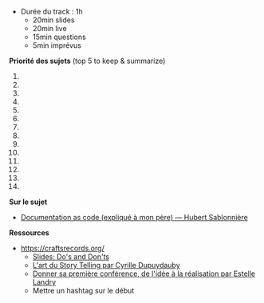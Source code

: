 - Durée du track : 1h
  - 20min slides
  - 20min live
  - 15min questions
  - 5min imprévus


**Priorité des sujets** (top 5 to keep & summarize)

1. 
2. 
3. 
4. 
5. 
6. 
7. 
8. 
9. 
10.
11. 
12. 
13. 
14. 

**Sur le sujet**
- [Documentation as code (expliqué à mon père) — Hubert Sablonnière](https://www.youtube.com/watch?v=1rKgVF5CEEY)

**Ressources**

- https://craftsrecords.org/
  - [Slides: Do's and Don'ts](https://www.youtube.com/watch?v=onfaLYecMlQ)
  - [L'art du Story Telling par Cyrille Dupuydauby](https://www.youtube.com/watch?v=aNfYcXTpV1c)
  - [Donner sa première conférence, de l'idée à la réalisation par Estelle Landry](https://www.youtube.com/watch?v=15LSass6j9A)
  - Mettre un hashtag sur le début

